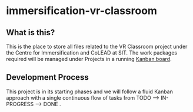 # immersification-vr-classroom

## What is this?
This is the place to store all files related to the VR Classroom project under the Centre for Immersification and CoLEAD at SIT.
The work packages required will be managed under Projects in a running [Kanban board](https://github.com/singaporetech/immersification-vr-classroom/projects/1).

## Development Process
This project is in its starting phases and we will follow a fluid Kanban approach with a single continuous flow of tasks from TODO --> IN-PROGRESS --> DONE .
